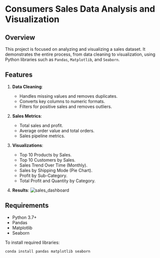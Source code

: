 # Consumers Sales Data Analysis and Visualization

## Overview
This project is focused on analyzing and visualizing a sales dataset. 
It demonstrates the entire process, from data cleaning to visualization, using Python libraries such as `Pandas`, `Matplotlib`, and `Seaborn`.

## Features
1. **Data Cleaning**:
   - Handles missing values and removes duplicates.
   - Converts key columns to numeric formats.
   - Filters for positive sales and removes outliers.

2. **Sales Metrics**:
   - Total sales and profit.
   - Average order value and total orders.
   - Sales pipeline metrics.

3. **Visualizations**:
   - Top 10 Products by Sales.
   - Top 10 Customers by Sales.
   - Sales Trend Over Time (Monthly).
   - Sales by Shipping Mode (Pie Chart).
   - Profit by Sub-Category.
   - Total Profit and Quantity by Category.

4. **Results**:
      ![sales_dashboard](https://github.com/user-attachments/assets/335f608f-7550-4688-8cc6-593fe81c80d1)

## Requirements
- Python 3.7+
- Pandas
- Matplotlib
- Seaborn

To install required libraries:
```bash
conda install pandas matplotlib seaborn
